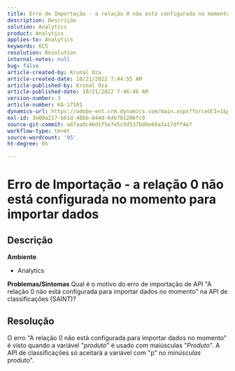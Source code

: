 ```yaml
---
title: Erro de Importação - a relação 0 não está configurada no momento para importar dados
description: Descrição
solution: Analytics
product: Analytics
applies-to: Analytics
keywords: KCS
resolution: Resolution
internal-notes: null
bug: false
article-created-by: Krunal Oza
article-created-date: 10/21/2022 7:44:55 AM
article-published-by: Krunal Oza
article-published-date: 10/21/2022 7:46:46 AM
version-number: 3
article-number: KA-17101
dynamics-url: https://adobe-ent.crm.dynamics.com/main.aspx?forceUCI=1&pagetype=entityrecord&etn=knowledgearticle&id=aca21940-1451-ed11-bba2-0022480867fb
exl-id: 3e00a217-b61d-40bb-844d-64b701206fc9
source-git-commit: a87aadc46d1f5e7e5c5d537bd0e88a3a17dff4e7
workflow-type: tm+mt
source-wordcount: '95'
ht-degree: 6%

---
```


# Erro de Importação - a relação 0 não está configurada no momento para importar dados

## Descrição

<b>Ambiente</b>
- Analytics



<b>Problemas/Sintomas</b>
Qual é o motivo do erro de importação de API &quot;A relação 0 não está configurada para importar dados no momento&quot; na API de classificações (SAINT)?


## Resolução


O erro &quot;A relação 0 não está configurada para importar dados no momento&quot; é visto quando a variável &quot;*produto*&quot; é usado com maiúsculas &quot;*Produto*&quot;. A API de classificações só aceitará a variável com &quot;p&quot; no *minúsculas* produto&quot;.
